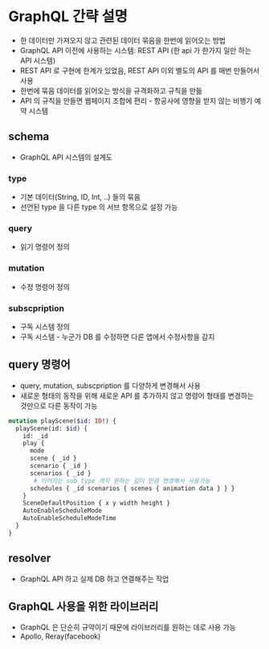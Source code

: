 # GraphQL 간략 설명
* 한 데이터만 가져오지 않고 관련된 데이터 묶음을 한번에 읽어오는 방법
* GraphQL API 이전에 사용하는 시스템: REST API (한 api 가 한가지 일만 하는 API 시스템)
* REST API 로 구현에 한계가 있었음, REST API 이외 별도의 API 를 매번 만들어서 사용
* 한번에 묶음 데이터를 읽어오는 방식을 규격화하고 규칙을 만듦
* API 의 규칙을 만들면 웹페이지 조합에 편리 - 항공사에 영향을 받지 않는 비행기 예약 시스템

## schema
* GraphQL API 시스템의 설계도
### type
* 기본 데이터(String, ID, Int, ..) 들의 묶음
* 선언된 type 을 다른 type 의 서브 항목으로 설정 가능
### query
* 읽기 명령어 정의
### mutation
* 수정 명령어 정의
### subscpription
* 구독 시스템 정의
* 구독 시스템 - 누군가 DB 를 수정하면 다른 앱에서 수정사항을 감지

## query 명령어
* query, mutation, subscpription 를 다양하게 변경해서 사용
* 새로운 형태의 동작을 위해 새로운 API 를 추가하지 않고 명령어 형태를 변경하는 것만으로 다른 동작이 가능

```graphql
mutation playScene($id: ID!) {
  playScene(id: $id) {
    id: _id
    play {
      mode
      scene { _id }
      scenario { _id }
      scenarios { _id }
       # 이어지는 sub type 까지 원하는 깊이 만큼 변경해서 사용가능
      schedules { _id scenarios { scenes { animation data } } }
    }
    SceneDefaultPosition { x y width height }
    AutoEnableScheduleMode
    AutoEnableScheduleModeTime
  }
}
```

## resolver
* GraphQL API 하고 실제 DB 하고 연결해주는 작업

## GraphQL 사용을 위한 라이브러리
* GraphQL 은 단순히 규약이기 때문에 라이브러리를 원하는 데로 사용 가능
* Apollo, Reray(facebook)
